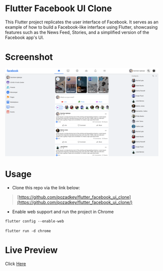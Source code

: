 # Flutter Facebook UI Clone

This Flutter project replicates the user interface of Facebook. It serves as an example of how to build a Facebook-like interface using Flutter, showcasing features such as the News Feed, Stories, and a simplified version of the Facebook app's UI.

# Screenshot

![Screenshot](https://github.com/pozadkey/flutter_facebook_ui_clone/blob/master/screenshots/facebook-clone.png)

# Usage

- Clone this repo via the link below:

> [https://github.com/pozadkey/flutter_facebook_ui_clone](https://github.com/pozadkey/flutter_facebook_ui_clone/)

- Enable web support and run the project in Chrome

```
flutter config --enable-web

flutter run -d chrome
```

# Live Preview

Click [Here](https://flutter-facebook-ui-clone.netlify.app)
